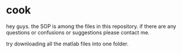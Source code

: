 # cook
hey guys. the SOP is among the files in this repository. if there are any questions or confusions or suggestions please contact me.

try downloading all the matlab files into one folder. 
